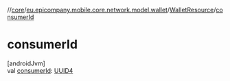 //[core](../../../index.md)/[eu.epicompany.mobile.core.network.model.wallet](../index.md)/[WalletResource](index.md)/[consumerId](consumer-id.md)

# consumerId

[androidJvm]\
val [consumerId](consumer-id.md): [UUID4](../../eu.epicompany.mobile.core.datatypes/index.md#545543244%2FClasslikes%2F-1060529556)
